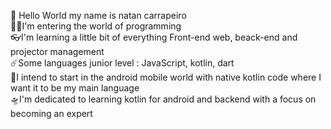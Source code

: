 🤖
Hello World my name is natan carrapeiro
<br>
🏃‍♂️I'm entering the world of programming <br>
👓I'm learning a little bit of everything Front-end web, beack-end and projector management<br>
☄️Some languages junior level : JavaScript, kotlin, dart <br>
🚀I intend to start in the android mobile world with native kotlin code where I want it to be my main language<br> 
🛸I'm dedicated to learning kotlin for android and backend with a focus on becoming an expert<br>
